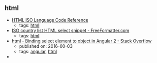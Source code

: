 html
---
* [HTML ISO Language Code Reference](https://www.w3schools.com/tags/ref_language_codes.asp)
    * tags: [html](../tags/html.md)
* [ISO country list HTML select snippet - FreeFormatter.com](http://www.freeformatter.com/iso-country-list-html-select.html)
    * tags: [html](../tags/html.md)
* [html - Binding select element to object in Angular 2 - Stack Overflow](https://stackoverflow.com/questions/35945001/binding-select-element-to-object-in-angular-2)
    * published on: 2016-00-03
    * tags: [angular](../tags/angular.md), [html](../tags/html.md)
* [<template> - HTML | MDN](https://developer.mozilla.org/en/docs/Web/HTML/Element/template)
    * tags: [html](../tags/html.md), [dom](../tags/dom.md), [javascript](../tags/javascript.md)
* [<base> - HTML | MDN](https://developer.mozilla.org/en-US/docs/Web/HTML/Element/base)
    * tags: [html](../tags/html.md)
* [Html'e Giriş](http://www.htmldersleri.org)
    * tags: [free-programming-books](../tags/free-programming-books.md), [free-programming-books-tr](../tags/free-programming-books-tr.md), [html](../tags/html.md)
* [Html'e Yolculuk](https://github.com/paufsc/journey-to-html)
    * tags: [free-programming-books](../tags/free-programming-books.md), [free-programming-books-tr](../tags/free-programming-books-tr.md), [html](../tags/html.md)
* [CSS3 Tutorial 《CSS3 教程》](https://github.com/waylau/css3-tutorial)
    * tags: [free-programming-books](../tags/free-programming-books.md), [free-programming-books-zh](../tags/free-programming-books-zh.md), [html](../tags/html.md), [css](../tags/css.md)
* [Emmet 文档](http://yanxyz.github.io/emmet-docs/)
    * tags: [free-programming-books](../tags/free-programming-books.md), [free-programming-books-zh](../tags/free-programming-books-zh.md), [html](../tags/html.md), [css](../tags/css.md)
* [HTML5 教程](http://www.w3school.com.cn/html5/)
    * tags: [free-programming-books](../tags/free-programming-books.md), [free-programming-books-zh](../tags/free-programming-books-zh.md), [html](../tags/html.md)
* [HTML和CSS编码规范](http://codeguide.bootcss.com)
    * tags: [free-programming-books](../tags/free-programming-books.md), [free-programming-books-zh](../tags/free-programming-books-zh.md), [html](../tags/html.md), [css](../tags/css.md)
* [前端代码规范](http://alloyteam.github.io/CodeGuide/)
    * tags: [free-programming-books](../tags/free-programming-books.md), [free-programming-books-zh](../tags/free-programming-books-zh.md), [html](../tags/html.md), [css](../tags/css.md)
* [学习CSS布局](http://zh.learnlayout.com)
    * tags: [free-programming-books](../tags/free-programming-books.md), [free-programming-books-zh](../tags/free-programming-books-zh.md), [html](../tags/html.md), [css](../tags/css.md)
* [通用 CSS 笔记、建议与指导](https://github.com/chadluo/CSS-Guidelines/blob/master/README.md)
    * tags: [free-programming-books](../tags/free-programming-books.md), [free-programming-books-zh](../tags/free-programming-books-zh.md), [html](../tags/html.md), [css](../tags/css.md)
* [A beginner's guide to HTML&CSS](http://learn.shayhowe.com/html-css/)
    * tags: [free-programming-books](../tags/free-programming-books.md), [html](../tags/html.md), [css](../tags/css.md)
* [A free guide to learn HTML and CSS](http://marksheet.io)
    * tags: [free-programming-books](../tags/free-programming-books.md), [html](../tags/html.md), [css](../tags/css.md)
* [Adaptive Web Design](http://adaptivewebdesign.info/1st-edition/)
    * tags: [free-programming-books](../tags/free-programming-books.md), [html](../tags/html.md), [css](../tags/css.md)
* [An advanced guide to HTML&CSS](http://learn.shayhowe.com/advanced-html-css/)
    * tags: [free-programming-books](../tags/free-programming-books.md), [html](../tags/html.md), [css](../tags/css.md)
* [Canvassing](http://learnjs.io/canvassing/read)
    * tags: [free-programming-books](../tags/free-programming-books.md), [html](../tags/html.md), [css](../tags/css.md)
* [Code Guide: Standards for developing flexible, durable, and sustainable HTML and CSS](http://mdo.github.io/code-guide/)
    * tags: [free-programming-books](../tags/free-programming-books.md), [html](../tags/html.md), [css](../tags/css.md)
* [Dive Into HTML5](http://diveintohtml5.info)
    * tags: [free-programming-books](../tags/free-programming-books.md), [html](../tags/html.md), [css](../tags/css.md)
* [GA Dash](https://dash.generalassemb.ly)
    * tags: [free-programming-books](../tags/free-programming-books.md), [html](../tags/html.md), [css](../tags/css.md)
* [Google's HTML/CSS Style Guide](https://google.github.io/styleguide/htmlcssguide.xml)
    * tags: [free-programming-books](../tags/free-programming-books.md), [html](../tags/html.md), [css](../tags/css.md)
* [How to Code in HTML5 and CSS3](http://howtocodeinhtml.com)
    * tags: [free-programming-books](../tags/free-programming-books.md), [html](../tags/html.md), [css](../tags/css.md)
* [HTML Canvas Deep Dive](http://joshondesign.com/p/books/canvasdeepdive/toc.html)
    * tags: [free-programming-books](../tags/free-programming-books.md), [html](../tags/html.md), [css](../tags/css.md)
* [HTML Dog Tutorials](http://www.htmldog.com)
    * tags: [free-programming-books](../tags/free-programming-books.md), [html](../tags/html.md), [css](../tags/css.md)
* [HTML5 Canvas](http://chimera.labs.oreilly.com/books/1234000001654/index.html)
    * tags: [free-programming-books](../tags/free-programming-books.md), [html](../tags/html.md), [css](../tags/css.md)
* [HTML5 for Publishers](http://chimera.labs.oreilly.com/books/1234000000770/index.html)
    * tags: [free-programming-books](../tags/free-programming-books.md), [html](../tags/html.md), [css](../tags/css.md)
* [HTML5 For Web Designers](http://html5forwebdesigners.com)
    * tags: [free-programming-books](../tags/free-programming-books.md), [html](../tags/html.md), [css](../tags/css.md)
* [HTML5 Graphing and Data Visualization Cookbook](https://www.packtpub.com/packt/free-ebook/html5-data-visualization-cookbook)
    * tags: [free-programming-books](../tags/free-programming-books.md), [html](../tags/html.md), [css](../tags/css.md)
* [HTML5 Shoot 'em Up in an Afternoon](https://leanpub.com/html5shootemupinanafternoon/read)
    * tags: [free-programming-books](../tags/free-programming-books.md), [html](../tags/html.md), [css](../tags/css.md)
* [MaintainableCSS](http://maintainablecss.com)
    * tags: [free-programming-books](../tags/free-programming-books.md), [html](../tags/html.md), [css](../tags/css.md)
* [Pro HTML5 Programming]( http://apress.jensimmons.com/v5/pro-html5-programming/ch0.html)
    * tags: [free-programming-books](../tags/free-programming-books.md), [html](../tags/html.md)
* [Understanding Flexbox: Everything you need to know](https://ohansemmanuel.github.io/uf_download.html)
    * tags: [free-programming-books](../tags/free-programming-books.md), [html](../tags/html.md), [css](../tags/css.md)
* [Web Audio API](http://chimera.labs.oreilly.com/books/1234000001552)
    * tags: [free-programming-books](../tags/free-programming-books.md), [html](../tags/html.md)
* [Twitter Bootstrap Succinctly](https://www.syncfusion.com/resources/techportal/ebooks/twitterbootstrap)
    * tags: [free-programming-books](../tags/free-programming-books.md), [bootstrap](../tags/bootstrap.md), [html](../tags/html.md), [css](../tags/css.md)
* [Canoro sito](http://canoro.altervista.org/guide/html/GuidaHTML22.pdf)
    * tags: [free-programming-books](../tags/free-programming-books.md), [html](../tags/html.md), [free-programming-books-it](../tags/free-programming-books-it.md)
* [INFN di Milano](http://www.mi.infn.it/~calcolo/corso_base_html/pdf/corso_base_html.pdf)
    * tags: [free-programming-books](../tags/free-programming-books.md), [html](../tags/html.md), [free-programming-books-it](../tags/free-programming-books-it.md)
* [HTML dla zielonych](http://www.kurshtml.edu.pl/html/zielony.html)
    * tags: [free-programming-books](../tags/free-programming-books.md), [free-programming-books-pl](../tags/free-programming-books-pl.md), [html](../tags/html.md)
* [KURS HTML](http://www.kurshtml.edu.pl)
    * tags: [free-programming-books](../tags/free-programming-books.md), [free-programming-books-pl](../tags/free-programming-books-pl.md), [html](../tags/html.md)
* [Curso de HTML5 em vídeo do Guanabara](https://www.youtube.com/playlist?list=PLHz_AreHm4dlAnJ_jJtV29RFxnPHDuk9o)
    * tags: [free-programming-books](../tags/free-programming-books.md), [html](../tags/html.md), [css](../tags/css.md), [free-programming-books-pt_BR](../tags/free-programming-books-pt_BR.md)
* [Desenvolvendo para browsers antigos](http://tableless.com.br/browsers-antigos-guerra-contra-o-terror/)
    * tags: [free-programming-books](../tags/free-programming-books.md), [html](../tags/html.md), [css](../tags/css.md), [free-programming-books-pt_BR](../tags/free-programming-books-pt_BR.md)
* [Desenvolvimento Web com HTML, CSS e JavaScript](https://www.caelum.com.br/apostila-html-css-javascript/)
    * tags: [free-programming-books](../tags/free-programming-books.md), [html](../tags/html.md), [css](../tags/css.md), [free-programming-books-pt_BR](../tags/free-programming-books-pt_BR.md)
* [Dive Into HTML5](http://diveintohtml5.com.br)
    * tags: [free-programming-books](../tags/free-programming-books.md), [html](../tags/html.md), [css](../tags/css.md), [free-programming-books-pt_BR](../tags/free-programming-books-pt_BR.md)
* [Estruturando o HTML com CSS](http://pt-br.learnlayout.com)
    * tags: [free-programming-books](../tags/free-programming-books.md), [html](../tags/html.md), [css](../tags/css.md), [free-programming-books-pt_BR](../tags/free-programming-books-pt_BR.md)
* [Performance WEB](http://www.webperf.com.br)
    * tags: [free-programming-books](../tags/free-programming-books.md), [html](../tags/html.md), [css](../tags/css.md), [free-programming-books-pt_BR](../tags/free-programming-books-pt_BR.md)
* [HTML](http://ilkaddimlar.com/HTML/36/Esas-aletler-El-ile-islemeyi-oyrenirik)
    * tags: [free-programming-books](../tags/free-programming-books.md), [html](../tags/html.md), [free-programming-books-az](../tags/free-programming-books-az.md)
* [Webes szabványok](http://nagygusztav.hu/webes-szabvanyok)
    * tags: [free-programming-books](../tags/free-programming-books.md), [free-programming-books-hu](../tags/free-programming-books-hu.md), [html](../tags/html.md), [css](../tags/css.md)
* [Working with quota on mobile browsers](https://www.html5rocks.com/en/tutorials/offline/quota-research/)
    * published on: 2014-00-28
    * tags: [html](../tags/html.md), [localstorage](../tags/localstorage.md), [indexdb](../tags/indexdb.md)
* [tabindex - HTML | MDN](https://developer.mozilla.org/en-US/docs/Web/HTML/Global_attributes/tabindex)
    * tags: [html](../tags/html.md)
